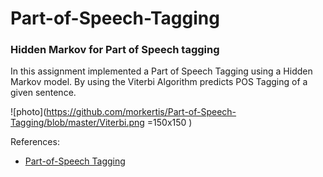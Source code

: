 # Part-of-Speech-Tagging
### Hidden Markov for Part of Speech tagging

In this assignment implemented a Part of Speech Tagging using a Hidden Markov model.
By using the Viterbi Algorithm predicts POS Tagging of a given sentence.


![photo](https://github.com/morkertis/Part-of-Speech-Tagging/blob/master/Viterbi.png =150x150 )

References:
- [Part-of-Speech Tagging](https://web.stanford.edu/~jurafsky/slp3/8.pdf)

